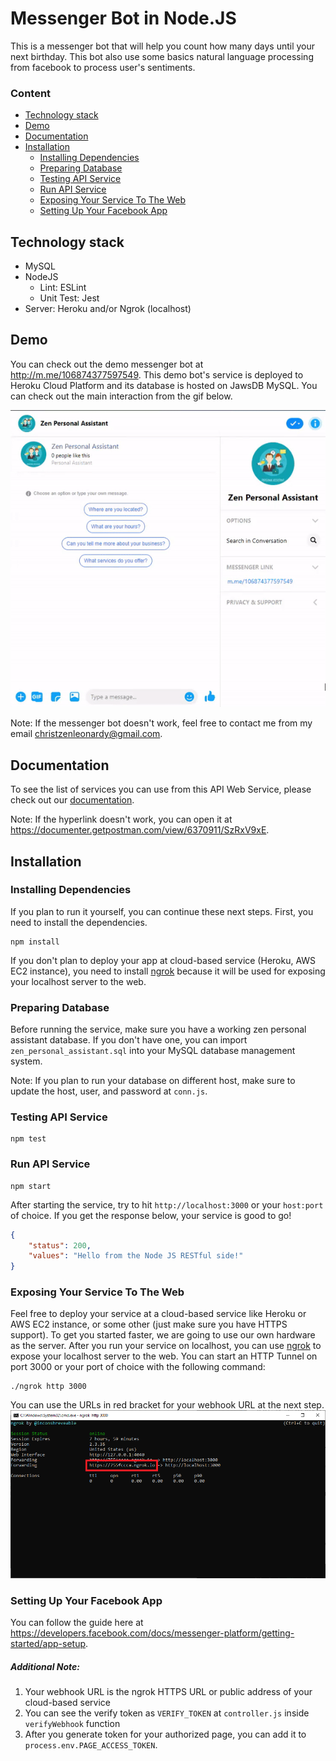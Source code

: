 # Messenger Bot in Node.JS

This is a messenger bot that will help you count how many days until your next birthday. This bot also use some basics natural language processing from facebook to process user's sentiments.

### Content

- [Technology stack](#technology-stack)
- [Demo](#demo)
- [Documentation](#documentation)
- [Installation](#installation)
    - [Installing Dependencies](#installing-dependencies)
    - [Preparing Database](#preparing-database)
    - [Testing API Service](#testing-api-service)
    - [Run API Service](#run-api-service)
    - [Exposing Your Service To The Web](#exposing-your-service-to-the-web)
    - [Setting Up Your Facebook App](#setting-up-your-facebook-app)

## Technology stack
- MySQL
- NodeJS
    - Lint: ESLint
    - Unit Test: Jest
- Server: Heroku and/or Ngrok (localhost)

## Demo
You can check out the demo messenger bot at http://m.me/106874377597549. This demo bot's service is deployed to Heroku Cloud Platform and its database is hosted on JawsDB MySQL. You can check out the main interaction from the gif below.

![](assets/bot-demo.gif)

Note: If the messenger bot doesn't work, feel free to contact me from my email christzenleonardy@gmail.com.

## Documentation
To see the list of services you can use from this API Web Service, please check out our [documentation](https://documenter.getpostman.com/view/6370911/SzRxV9xE).

Note: If the hyperlink doesn't work, you can open it at https://documenter.getpostman.com/view/6370911/SzRxV9xE.

## Installation

### Installing Dependencies
If you plan to run it yourself, you can continue these next steps. First, you need to install the dependencies.
```
npm install
```
If you don't plan to deploy your app at cloud-based service (Heroku, AWS EC2 instance), you need to install [ngrok](https://ngrok.io/) because it will be used for exposing your localhost server to the web.

### Preparing Database
Before running the service, make sure you have a working zen personal assistant database. If you don't have one, you can import `zen_personal_assistant.sql` into your MySQL database management system.

Note: If you plan to run your database on different host, make sure to update the host, user, and password at `conn.js`.

### Testing API Service
```
npm test
```

### Run API Service
```
npm start
```
After starting the service, try to hit `http://localhost:3000` or your `host:port` of choice. If you get the response below, your service is good to go!
```json
{
    "status": 200,
    "values": "Hello from the Node JS RESTful side!"
}
```

### Exposing Your Service To The Web
Feel free to deploy your service at a cloud-based service like Heroku or AWS EC2 instance, or some other (just make sure you have HTTPS support). To get you started faster, we are going to use our own hardware as the server. After you run your service on localhost, you can use [ngrok](https://ngrok.io/) to expose your localhost server to the web. You can start an HTTP Tunnel on port 3000 or your port of choice with the following command:
```
./ngrok http 3000
```
You can use the URLs in red bracket for your webhook URL at the next step.
![ngrok_screenshot](assets/ngrok-screenshot.png)

### Setting Up Your Facebook App
You can follow the guide here at https://developers.facebook.com/docs/messenger-platform/getting-started/app-setup.

##### Additional Note:
1. Your webhook URL is the ngrok HTTPS URL or public address of your cloud-based service
2. You can see the verify token as `VERIFY_TOKEN` at `controller.js` inside `verifyWebhook` function
3. After you generate token for your authorized page, you can add it to `process.env.PAGE_ACCESS_TOKEN`.
